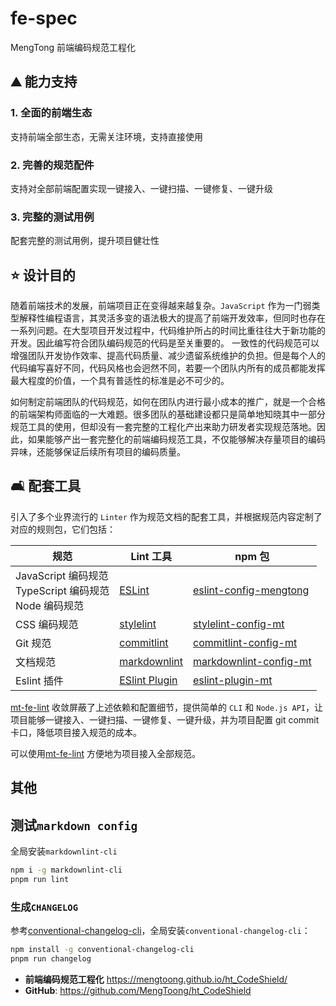# fe-spec

MengTong 前端编码规范工程化

## :mountain: 能力支持

### 1. 全面的前端生态

支持前端全部生态，无需关注环境，支持直接使用

### 2. 完善的规范配件

支持对全部前端配置实现一键接入、一键扫描、一键修复、一键升级

### 3. 完整的测试用例

配套完整的测试用例，提升项目健壮性

## :star: 设计目的

随着前端技术的发展，前端项目正在变得越来越复杂。`JavaScript` 作为一门弱类型解释性编程语言，其灵活多变的语法极大的提高了前端开发效率，但同时也存在一系列问题。在大型项目开发过程中，代码维护所占的时间比重往往大于新功能的开发。因此编写符合团队编码规范的代码是至关重要的。 一致性的代码规范可以增强团队开发协作效率、提高代码质量、减少遗留系统维护的负担。但是每个人的代码编写喜好不同，代码风格也会迥然不同，若要一个团队内所有的成员都能发挥最大程度的价值，一个具有普适性的标准是必不可少的。

如何制定前端团队的代码规范，如何在团队内进行最小成本的推广，就是一个合格的前端架构师面临的一大难题。很多团队的基础建设都只是简单地知晓其中一部分规范工具的使用，但却没有一套完整的工程化产出来助力研发者实现规范落地。因此，如果能够产出一套完整化的前端编码规范工具，不仅能够解决存量项目的编码异味，还能够保证后续所有项目的编码质量。

## :couch_and_lamp: 配套工具

引入了多个业界流行的 `Linter` 作为规范文档的配套工具，并根据规范内容定制了对应的规则包，它们包括：

| 规范                                                              | Lint 工具                                                      | npm 包                                                                                 |
| ----------------------------------------------------------------- | -------------------------------------------------------------- | -------------------------------------------------------------------------------------- |
| JavaScript 编码规范 <br/> TypeScript 编码规范 <br/> Node 编码规范 | [ESLint](https://eslint.org/)                                  | [eslint-config-mengtong](https://www.npmjs.com/package/eslint-config-mengtong)             |
| CSS 编码规范                                                      | [stylelint](https://stylelint.io/)                             | [stylelint-config-mt](https://www.npmjs.com/package/stylelint-config-mt)       |
| Git 规范                                                          | [commitlint](https://commitlint.js.org/#/)                     | [commitlint-config-mt](https://www.npmjs.com/package/commitlint-config-mt)     |
| 文档规范                                                          | [markdownlint](https://github.com/DavidAnson/markdownlint)     | [markdownlint-config-mt](https://www.npmjs.com/package/markdownlint-config-mt) |
| Eslint 插件                                                       | [ESlint Plugin](https://eslint.org/docs/latest/extend/plugins) | [eslint-plugin-mt](https://www.npmjs.com/package/eslint-plugin-mt)             |

[mt-fe-lint](https://www.npmjs.com/package/mt-fe-lint) 收敛屏蔽了上述依赖和配置细节，提供简单的 `CLI` 和 `Node.js API`，让项目能够一键接入、一键扫描、一键修复、一键升级，并为项目配置 git commit 卡口，降低项目接入规范的成本。

可以使用[mt-fe-lint](https://www.npmjs.com/package/mt-fe-lint) 方便地为项目接入全部规范。

## 其他

## 测试`markdown config`

全局安装`markdownlint-cli`

```bash
npm i -g markdownlint-cli
pnpm run lint
```

### 生成`CHANGELOG`

参考[conventional-changelog-cli](https://www.npmjs.com/package/conventional-changelog-cli)，全局安装`conventional-changelog-cli`：

```bash
npm install -g conventional-changelog-cli
pnpm run changelog
```


- **前端编码规范工程化** <https://mengtoong.github.io/ht_CodeShield/>
- **GitHub**: <https://github.com/MengToong/ht_CodeShield>

</br>
